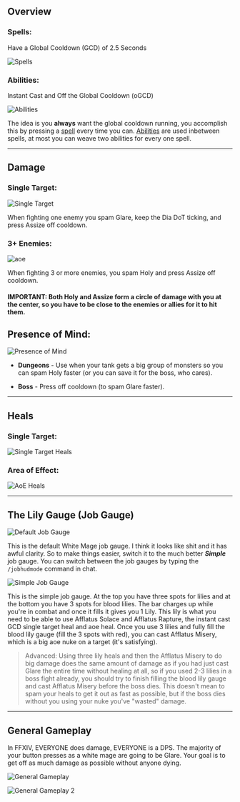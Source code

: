 ## Overview

### Spells:
Have a Global Cooldown (GCD) of 2.5 Seconds

![Spells](https://cdn.discordapp.com/attachments/494294585741410305/1077323882538749992/Spells.png)

### Abilities:

Instant Cast and Off the Global Cooldown (oGCD)

![Abilities](https://cdn.discordapp.com/attachments/494294585741410305/1077325712454848574/Abilities.png)


The idea is you **always** want the global cooldown running, you accomplish this by pressing a [spell](#Spells) every time you can. [Abilities](#Abilities) are used inbetween spells, at most you can weave two abilities for every one spell.

---

## Damage

### Single Target:
![Single Target](https://cdn.discordapp.com/attachments/494294585741410305/1077343091796742174/SingleTarget.png)

When fighting one enemy you spam Glare, keep the Dia DoT ticking, and press Assize off cooldown.


### 3+ Enemies:
![aoe](https://cdn.discordapp.com/attachments/494294585741410305/1077344306219733142/aoe.png)

When fighting 3 or more enemies, you spam Holy and press Assize off cooldown.

#### IMPORTANT: Both Holy and Assize form a circle of damage with you at the center, so you have to be close to the enemies or allies for it to hit them.

## Presence of Mind:
![Presence of Mind](https://cdn.discordapp.com/attachments/494294585741410305/1077349880332300398/PoM.png)

- **Dungeons** - Use when your tank gets a big group of monsters so you can spam Holy faster (or you can save it for the boss, who cares).

- **Boss** - Press off cooldown (to spam Glare faster).

---

## Heals

### Single Target:
![Single Target Heals](https://cdn.discordapp.com/attachments/494294585741410305/1077366296091578508/SingleTargetHeals.png)
### Area of Effect:
![AoE Heals](https://cdn.discordapp.com/attachments/494294585741410305/1077393696468775012/AoEHealing.png)

---

## The Lily Gauge (Job Gauge)
![Default Job Gauge](https://img.finalfantasyxiv.com/lds/promo/h/Q/XGVUBM4Mjd3eJ5fNjiPfrBw60g.png)

This is the default White Mage job gauge. I think it looks like shit and it has awful clarity. So to make things easier, switch it to the much better ***Simple*** job gauge. You can switch between the job gauges by typing the `/jobhudmode` command in chat.

![Simple Job Gauge](https://img.finalfantasyxiv.com/lds/promo/h/K/k2Ag8uoD-I5rtzbhx3YVpWcv_A.png)

This is the simple job gauge. At the top you have three spots for lilies and at the bottom you have 3 spots for blood lilies.
The bar charges up while you're in combat and once it fills it gives you 1 Lily. This lily is what you need to be able to use Afflatus Solace and Afflatus Rapture, the instant cast GCD single target heal and aoe heal.
Once you use 3 lilies and fully fill the blood lily gauge (fill the 3 spots with red), you can cast Afflatus Misery, which is a big aoe nuke on a target (it's satisfying).

>Advanced: Using three lily heals and then the Afflatus Misery to do big damage does the same amount of damage as if you had just cast Glare the entire time without healing at all, so if you used 2-3 lilies in a boss fight already, you should try to finish filling the blood lily gauge and cast Afflatus Misery before the boss dies.
This doesn't mean to spam your heals to get it out as fast as possible, but if the boss dies without you using your nuke you've "wasted" damage.

---

## General Gameplay

In FFXIV, EVERYONE does damage, EVERYONE is a DPS.
The majority of your button presses as a white mage are going to be Glare. Your goal is to get off as much damage as possible without anyone dying.

![General Gameplay](https://cdn.discordapp.com/attachments/494294585741410305/1077408191748513832/generalplay.png)

![General Gameplay 2](https://cdn.discordapp.com/attachments/494294585741410305/1077411005694476428/generalplay2.png)
